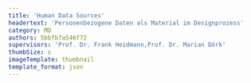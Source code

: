 ```yaml
---
title: 'Human Data Sources'
headertext: 'Personenbezogene Daten als Material im Designprozess'
category: MD
authors: 5bbfb7a546f72
supervisors: 'Prof. Dr. Frank Heidmann,Prof. Dr. Marian Dörk'
thumbSize: s
imageTemplate: thumbnail
template_format: json
---
```


